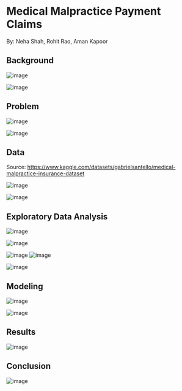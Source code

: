 # Medical Malpractice Payment Claims 
By: Neha Shah, Rohit Rao, Aman Kapoor 

## Background 
![image](https://github.com/nshah-11/medical-malpractice/assets/97864887/0f37249c-4ef7-44a2-b11c-3323bf1172ea)

![image](https://github.com/nshah-11/medical-malpractice/assets/97864887/3373119a-f1cd-4ecd-948d-8dd93165d6c3)

## Problem

![image](https://github.com/nshah-11/medical-malpractice/assets/97864887/66c61b6a-2f60-49b1-85e2-82326fc1fb8a)

![image](https://github.com/nshah-11/medical-malpractice/assets/97864887/b2d8b419-2e60-4341-88d9-e8b647cd0f79)

## Data

Source: https://www.kaggle.com/datasets/gabrielsantello/medical-malpractice-insurance-dataset

![image](https://github.com/nshah-11/medical-malpractice/assets/97864887/7fc8fde5-7dac-4303-abfd-b4e8139045ee)

![image](https://github.com/nshah-11/medical-malpractice/assets/97864887/dc558b83-3a48-41c6-9c3b-954474f43337)

## Exploratory Data Analysis 
![image](https://github.com/nshah-11/medical-malpractice/assets/97864887/83b1bf30-7a2b-4e49-a004-b4116a27932d)

![image](https://github.com/nshah-11/medical-malpractice/assets/97864887/5b8af755-19e2-4fed-a9a2-876b8fc45acf)

![image](https://github.com/nshah-11/medical-malpractice/assets/97864887/7b6bc9f8-bc72-4a53-b2fb-f8bf624e52c1)
![image](https://github.com/nshah-11/medical-malpractice/assets/97864887/c3871ccd-c5ac-45ba-8a13-b3bf4a382567)

![image](https://github.com/nshah-11/medical-malpractice/assets/97864887/e76765b9-8ec4-4b82-b0d6-005cc0836cd8)

## Modeling

![image](https://github.com/nshah-11/medical-malpractice/assets/97864887/04205f02-a5b4-4bce-93eb-25316fbd55ab)

![image](https://github.com/nshah-11/medical-malpractice/assets/97864887/17ee2935-f12a-4624-92d1-a052d60cfc07)

## Results 
![image](https://github.com/nshah-11/medical-malpractice/assets/97864887/0d4cfc86-942d-43d7-89f4-e736cffd8711)

## Conclusion 
![image](https://github.com/nshah-11/medical-malpractice/assets/97864887/2df9654d-60c2-4149-8463-aa13d1253d54)


